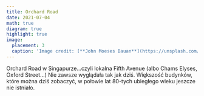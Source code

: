 ```yaml
---
title: Orchard Road 
date: 2021-07-04
math: true
diagram: true
highlight: true
image:
  placement: 3
  caption: 'Image credit: [**John Moeses Bauan**](https://unsplash.com/photos/OGZtQF8iC0g)'
---
```


Orchard Road w Singapurze...czyli lokalna Fifth Avenue (albo Chams Elyses, Oxford Street...) Nie zawsze wyglądała tak jak dziś. Większość budynków, które można dziś zobaczyć, w połowie lat 80-tych ubiegłego wieku jeszcze nie istniało.
